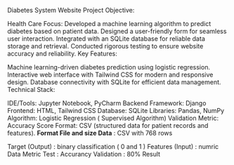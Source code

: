 Diabetes System Website Project
Objective:

Health Care Focus: Developed a machine learning algorithm to predict diabetes based on patient data.
Designed a user-friendly form for seamless user interaction.
Integrated with an SQLite database for reliable data storage and retrieval.
Conducted rigorous testing to ensure website accuracy and reliability.
Key Features:

Machine learning-driven diabetes prediction using logistic regression.
Interactive web interface with Tailwind CSS for modern and responsive design.
Database connectivity with SQLite for efficient data management.
Technical Stack:

IDE/Tools: Jupyter Notebook, PyCharm
Backend Framework: Django
Frontend: HTML, Tailwind CSS
Database: SQLite
Libraries: Pandas, NumPy
Algorithm: Logistic Regression ( Supervised Algorithm)
Validation Metric: Accuracy Score
Format: CSV (structured data for patient records and features).
**Format File and size Data** : CSV with 768 rows

 Target (Output) : binary classification ( 0 and 1 )
 Features (Input) : numric Data
 Metric Test : Accurancy Validation : 80% Result
